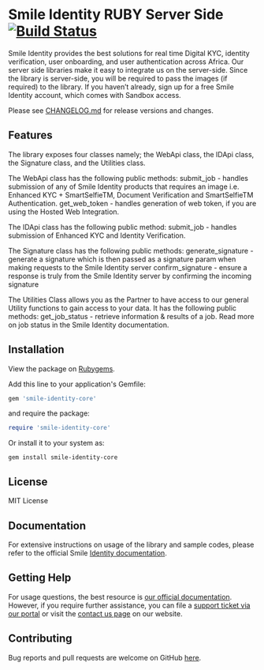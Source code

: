 # Smile Identity RUBY Server Side [![Build Status](https://travis-ci.com/smileidentity/smile-identity-core-ruby.svg?branch=master)](https://travis-ci.com/smileidentity/smile-identity-core-ruby)

Smile Identity provides the best solutions for real time Digital KYC, identity verification, user onboarding, and user authentication across Africa. Our server side libraries make it easy to integrate us on the server-side. Since the library is server-side, you will be required to pass the images (if required) to the library.
If you haven’t already, sign up for a free Smile Identity account, which comes with Sandbox access.

Please see [CHANGELOG.md](CHANGELOG.md) for release versions and changes.

## Features

The library exposes four classes namely; the WebApi class, the IDApi class, the Signature class, and the Utilities class.

The WebApi class has the following public methods:
submit_job - handles submission of any of Smile Identity products that requires an image i.e. Enhanced KYC + SmartSelfieTM, Document Verification and SmartSelfieTM Authentication.
get_web_token - handles generation of web token, if you are using the Hosted Web Integration.

The IDApi class has the following public method:
submit_job - handles submission of Enhanced KYC and Identity Verification.

The Signature class has the following public methods:
generate_signature - generate a signature which is then passed as a signature param when making requests to the Smile Identity server
confirm_signature - ensure a response is truly from the Smile Identity server by confirming the incoming signature

The Utilities Class allows you as the Partner to have access to our general Utility functions to gain access to your data. It has the following public methods:
get_job_status - retrieve information & results of a job. Read more on job status in the Smile Identity documentation.

## Installation

View the package on [Rubygems](https://rubygems.org/gems/smile-identity-core).

Add this line to your application's Gemfile:

```ruby
gem 'smile-identity-core'
```

and require the package:

```ruby
require 'smile-identity-core'
```

Or install it to your system as:

```shell
gem install smile-identity-core
```

## License

MIT License

## Documentation

For extensive instructions on usage of the library and sample codes, please refer to the official Smile [Identity documentation](https://docs.smileidentity.com/server-to-server/ruby).

## Getting Help

For usage questions, the best resource is [our official documentation](https://docs.smileidentity.com). However, if you require further assistance, you can file a [support ticket via our portal](https://portal.smileidentity.com/partner/support/tickets) or visit the [contact us page](https://portal.smileidentity.com/partner/support/tickets) on our website.

## Contributing

Bug reports and pull requests are welcome on GitHub [here](https://github.com/smileidentity/smile-identity-core-ruby).
